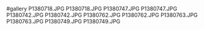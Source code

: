 #gallery
P1380718.JPG	P1380718.JPG
P1380747.JPG	P1380747.JPG
P1380742.JPG	P1380742.JPG
P1380762.JPG	P1380762.JPG
P1380763.JPG	P1380763.JPG
P1380749.JPG	P1380749.JPG
